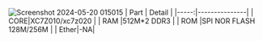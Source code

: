 
![Screenshot 2024-05-20 015015](https://github.com/p8p671/ZYNQ_DEVBOARD/assets/76397817/4193a9ec-389e-42bb-935c-1d49e746e7c9)
| Part | Detail        |
|-----:|---------------|
|  CORE|XC7Z010/xc7z020   |
|  RAM |512M*2 DDR3       |
|  ROM |SPI NOR FLASH 128M/256M   |
| Ether|-NA|
